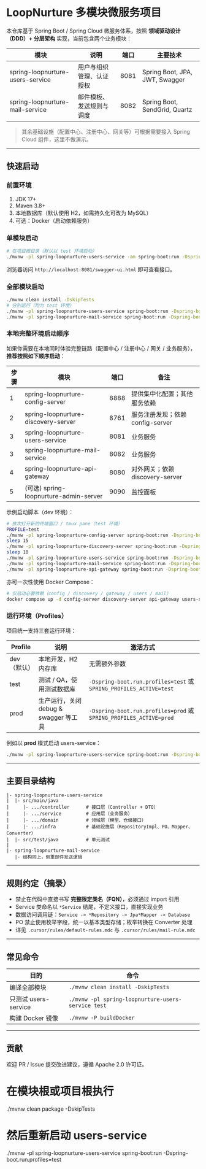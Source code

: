 # LoopNurture 多模块微服务项目

本仓库基于 Spring Boot / Spring Cloud 微服务体系，按照 **领域驱动设计（DDD）+ 分层架构** 实现，当前包含两个业务模块：

| 模块 | 说明 | 端口 | 主要技术 |
|------|------|------|----------|
| spring-loopnurture-users-service | 用户与组织管理、认证授权 | 8081 | Spring Boot, JPA, JWT, Swagger | 
| spring-loopnurture-mail-service  | 邮件模板、发送规则与调度 | 8082 | Spring Boot, SendGrid, Quartz |

> 其余基础设施（配置中心、注册中心、网关等）可根据需要接入 Spring Cloud 组件，这里不做演示。

---

## 快速启动

### 前置环境
1. JDK 17+
2. Maven 3.8+
3. 本地数据库（默认使用 H2，如需持久化可改为 MySQL）
4. 可选：Docker（启动依赖服务）

### 单模块启动
```bash
# 在项目根目录（默认以 test 环境启动）
./mvnw -pl spring-loopnurture-users-service -am spring-boot:run -Dspring-boot.run.profiles=test
```
浏览器访问 `http://localhost:8081/swagger-ui.html` 即可查看接口。

### 全部模块启动
```bash
./mvnw clean install -DskipTests
# 分别运行（均为 test 环境）
./mvnw -pl spring-loopnurture-users-service spring-boot:run -Dspring-boot.run.profiles=test
./mvnw -pl spring-loopnurture-mail-service spring-boot:run -Dspring-boot.run.profiles=test
```

### 本地完整环境启动顺序
如果你需要在本地同时体验完整链路（配置中心 / 注册中心 / 网关 / 业务服务），**推荐按照如下顺序启动**：

| 步骤 | 模块 | 端口 | 备注 |
|------|------|------|------|
| 1 | spring-loopnurture-config-server | 8888 | 提供集中化配置；其他服务依赖 |
| 2 | spring-loopnurture-discovery-server | 8761 | 服务注册发现；依赖 config-server |
| 3 | spring-loopnurture-users-service | 8081 | 业务服务 |
| 3 | spring-loopnurture-mail-service | 8082 | 业务服务 |
| 4 | spring-loopnurture-api-gateway | 8080 | 对外网关；依赖 discovery-server |
| 5 | (可选) spring-loopnurture-admin-server | 9090 | 监控面板 |

示例启动脚本（dev 环境）：

```bash
# 依次打开新的终端窗口 / tmux pane（test 环境）
PROFILE=test
./mvnw -pl spring-loopnurture-config-server spring-boot:run -Dspring-boot.run.profiles=${PROFILE} &
sleep 15
./mvnw -pl spring-loopnurture-discovery-server spring-boot:run -Dspring-boot.run.profiles=${PROFILE} &
sleep 10
./mvnw -pl spring-loopnurture-users-service spring-boot:run -Dspring-boot.run.profiles=${PROFILE} &
./mvnw -pl spring-loopnurture-mail-service spring-boot:run -Dspring-boot.run.profiles=${PROFILE} &
./mvnw -pl spring-loopnurture-api-gateway spring-boot:run -Dspring-boot.run.profiles=${PROFILE} &
```

亦可一次性使用 Docker Compose：

```bash
# 仅启动必要依赖（config / discovery / gateway / users / mail）
docker compose up -d config-server discovery-server api-gateway users-service mail-service
```

### 运行环境（Profiles）

项目统一支持三套运行环境：

| Profile | 说明 | 激活方式 |
|---------|------|----------|
| dev（默认） | 本地开发，H2 内存库 | 无需额外参数 |
| test | 测试 / QA，使用测试数据库 | `-Dspring-boot.run.profiles=test` 或 `SPRING_PROFILES_ACTIVE=test` |
| prod | 生产运行，关闭 debug & swagger 等工具 | `-Dspring-boot.run.profiles=prod` 或 `SPRING_PROFILES_ACTIVE=prod` |

例如以 **prod** 模式启动 users-service：

```bash
./mvnw -pl spring-loopnurture-users-service spring-boot:run -Dspring-boot.run.profiles=prod
```

---

## 主要目录结构
```
|- spring-loopnurture-users-service
|  |- src/main/java
|     |- .../controller      # 接口层（Controller + DTO）
|     |- .../service         # 应用层（业务服务）
|     |- .../domain          # 领域层（模型、仓储接口）
|     |- .../infra           # 基础设施层（RepositoryImpl、PO、Mapper、Converter）
|  |- src/test/java          # 单元测试
|
|- spring-loopnurture-mail-service
   |- 结构同上，侧重邮件发送逻辑
```

---

## 规则约定（摘录）
* 禁止在代码中直接书写 **完整限定类名（FQN）**，必须通过 import 引用
* Service 类命名以 `*Service` 结尾，不定义接口，直接实现业务
* 数据访问调用链：`Service -> *Repository -> Jpa*Mapper -> Database`
* PO 禁止使用枚举字段，统一以基本类型存储；枚举转换在 Converter 处理
* 详见 `.cursor/rules/default-rules.mdc` 与 `.cursor/rules/mail-rule.mdc`

---

## 常见命令
| 目的 | 命令 |
|------|------|
| 编译全部模块 | `./mvnw clean install -DskipTests` |
| 只测试 users-service | `./mvnw -pl spring-loopnurture-users-service test` |
| 构建 Docker 镜像 | `./mvnw -P buildDocker` |

---

## 贡献
欢迎 PR / Issue 提交改进建议，遵循 Apache 2.0 许可证。 

# 在模块根或项目根执行
./mvnw clean package -DskipTests
# 然后重新启动 users-service
./mvnw -pl spring-loopnurture-users-service spring-boot:run -Dspring-boot.run.profiles=test 